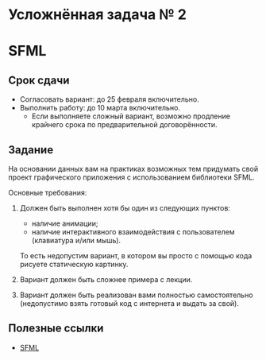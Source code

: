 # Усложнённая задача № 2
# SFML

## Срок сдачи

- Согласовать вариант: до 25 февраля включительно.
- Выполнить работу: до 10 марта включительно.
  - Если выполняете сложный вариант, возможно продление крайнего срока по предварительной договорённости.



## Задание

На основании данных вам на практиках возможных тем придумать свой проект
графического приложения с использованием библиотеки SFML.

Основные требования:

1. Должен быть выполнен хотя бы один из следующих пунктов:
   - наличие анимации;
   - наличие интерактивного взаимодействия с пользователем (клавиатура и/или мышь).
  
   То есть недопустим вариант, в котором вы просто с помощью кода рисуете статическую картинку.

1. Вариант должен быть сложнее примера с лекции.

1. Вариант должен быть реализован вами полностью самостоятельно
   (недопустимо взять готовый код с интернета и выдать за свой).



## Полезные ссылки

- [SFML](https://www.sfml-dev.org/learn.php)
